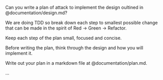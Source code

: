 Can you write a plan of attack to implement the design oultined in @documentation/design.md?

We are doing TDD so break down each step to smallest possible change that can be made in the spirit of Red -> Green -> Refactor.

Keep each step of the plan small, focused and concise.

Before writing the plan, think through the design and how you will implement it.

Write out your plan in a markdown file at @documentation/plan.md.

...
